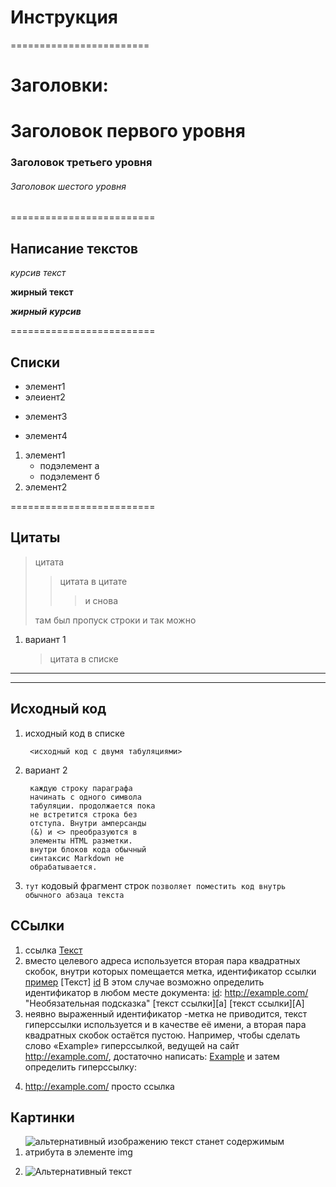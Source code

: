 # Инструкция

========================

#  Заголовки:

#  Заголовок первого уровня

### Заголовок третьего уровня

###### Заголовок шестого уровня
=========================

## Написание текстов

*курсив*  _текст_ 

**жирный** __текст__ 

***жирный*** ___курсив___ 

=========================

## Списки
* элемент1
* элеиент2
- элемент3
+ элемент4

1. элемент1
    * подэлемент а
    * подэлемент б
2. элемент2 

=========================
## Цитаты

>цитата 
>>цитата в цитате
>>>и снова 
>
>там был пропуск строки
и так можно

1. вариант 1 
    >цитата в списке

***
---
## Исходный код

1. исходный код в списке

        <исходный код с двумя табуляциями> 
        
2. вариант 2

        каждую строку параграфа
        начинать с одного символа
        табуляции. продолжается пока
        не встретится строка без 
        отступа. Внутри амперсанды 
        (&) и <> преобразуются в 
        элементы HTML разметки. 
        внутри блоков кода обычный 
        синтаксис Markdown не 
        обрабатывается.

3. `тут` кодовый фрагмент строк `позволяет поместить код внутрь обычного абзаца текста`

## ССылки        

1. ссылка
    [Текст](https://vk.com/feed/ "всплывающая необязательная подсказка")
2. вместо целевого адреса       используется вторая пара квадратных скобок, внутри которых помещается метка, идентификатор ссылки   
    [пример][id]
    [Текст] [id]
В этом случае возможно определить идентификатор в любом месте документа:
    [id]: http://example.com/ "Необязательная подсказка" 
    [текст ссылки][a]
    [текст ссылки][A] 
3. неявно выраженный идентификатор -метка не приводится, текст гиперссылки используется и в качестве её имени, а вторая пара квадратных скобок остаётся пустою. Например, чтобы сделать слово «Example» гиперссылкой, ведущей на сайт http://example.com/, достаточно написать:
    [Example][] 
и затем определить гиперссылку:

[Example]: http://example.com/ 

4. <http://example.com/> просто ссылка

## Картинки

1. ![альтернативный изображению текст станет содержимым атрибута в элементе img](https://sun9-48.userapi.com/impg/KdWCFheovNKk_xQ94-lMqqRihKLsSqXBVTRJ0w/RgXaxoYN32g.jpg?size=604x404&quality=96&sign=d4bfb444f9fa2d374c1a0b51a804257a&type=album "отсылка к рандонавтам")
2. ![Альтернативный текст][id]

    [id]: https://365psd.com/images/thumbs/bb1/flecha-arrow-52197.png "Необязательная подсказка"

